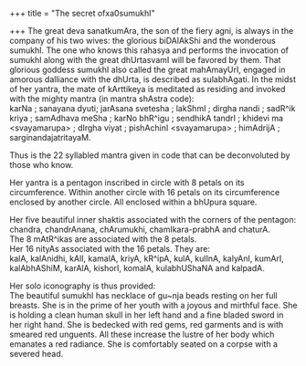 +++
title = "The secret ofxa0sumukhI"

+++
The great deva sanatkumAra, the son of the fiery agni, is always in the
company of his two wives: the glorious biDAlAkShi and the wonderous
sumukhI. The one who knows this rahasya and performs the invocation of
sumukhI along with the great dhUrtasvamI will be favored by them. That
glorious goddess sumukhI also called the great mahAmayUrI, engaged in
amorous dalliance with the dhUrta, is described as sulabhAgati. In the
midst of her yantra, the mate of kArttikeya is meditated as residing and
invoked with the mighty mantra (in mantra shAstra code):  
karNa ; sanayana dyuti; jarAsana svetesha ; lakShmI ; dirgha nandi ;
sadR^ik kriya ; samAdhava meSha ; karNo bhR^igu ; sendhikA tandrI ;
khidevi ma \<svayamarupa\> ; dIrgha viyat ; pishAchinI \<svayamarupa\> ;
himAdrijA ; sarginandajatritayaM.

Thus is the 22 syllabled mantra given in code that can be deconvoluted
by those who know.

Her yantra is a pentagon inscribed in circle with 8 petals on its
circumference. Within another circle with 16 petals on its circumference
enclosed by another circle. All enclosed within a bhUpura square.

Her five beautiful inner shaktis associated with the corners of the
pentagon:  
chandra, chandrAnana, chArumukhi, chamIkara-prabhA and chaturA.  
The 8 mAtR^ikas are associated with the 8 petals.  
Her 16 nityAs associated with the 16 petals. They are:  
kalA, kalAnidhi, kAlI, kamalA, kriyA, kR^ipA, kulA, kulInA, kalyAnI,
kumArI, kalAbhAShiM, karAlA, kishorI, komalA, kulabhUShaNA and kalpadA.

Her solo iconography is thus provided:  
The beautiful sumukhI has necklace of gu\~nja beads resting on her full
breasts. She is in the prime of her youth with a joyous and mirthful
face. She is holding a clean human skull in her left hand and a fine
bladed sword in her right hand. She is bedecked with red gems, red
garments and is with smeared red unguents. All these increase the lustre
of her body which emanates a red radiance. She is comfortably seated on
a corpse with a severed head.
